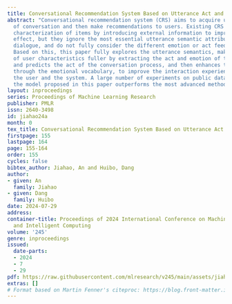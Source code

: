 ```yaml
---
title: Conversational Recommendation System Based on Utterance Act and Emotion
abstract: "Conversational recommendation system (CRS) aims to acquire user preferences
  of conversation and then make recommendations to users. Existing CRS enhance the
  characterization of items by introducing external information to improve the recommendation
  effect, but they ignore the most essential utterance semantic attributes in the
  dialogue, and do not fully consider the different emotion or act feedback of users.
  Based on this, this paper fully explores the utterance semantics, makes the construction
  of user characteristics fuller by extracting the act and emotion of the utterance,
  and predicts the act of the conversation process, and then enhances the response
  through the emotional vocabulary, to improve the interaction experience between
  the user and the system. A large number of experiments on public datasets show that
  the model proposed in this paper outperforms the most advanced methods.\r "
layout: inproceedings
series: Proceedings of Machine Learning Research
publisher: PMLR
issn: 2640-3498
id: jiahao24a
month: 0
tex_title: Conversational Recommendation System Based on Utterance Act and Emotion
firstpage: 155
lastpage: 164
page: 155-164
order: 155
cycles: false
bibtex_author: Jiahao, An and Huibo, Dang
author:
- given: An
  family: Jiahao
- given: Dang
  family: Huibo
date: 2024-07-29
address:
container-title: Proceedings of 2024 International Conference on Machine Learning
  and Intelligent Computing
volume: '245'
genre: inproceedings
issued:
  date-parts:
  - 2024
  - 7
  - 29
pdf: https://raw.githubusercontent.com/mlresearch/v245/main/assets/jiahao24a/jiahao24a.pdf
extras: []
# Format based on Martin Fenner's citeproc: https://blog.front-matter.io/posts/citeproc-yaml-for-bibliographies/
---
```

